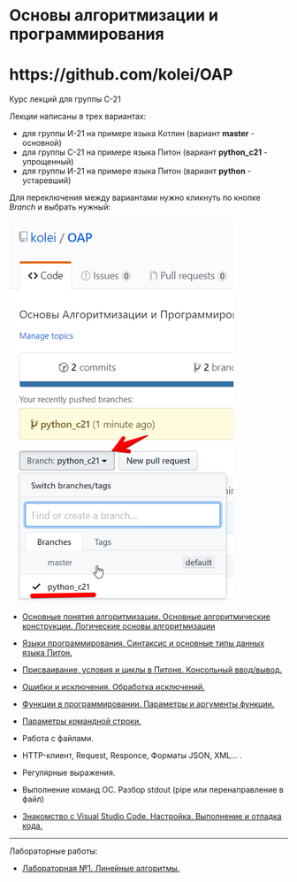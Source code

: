 # Основы алгоритмизации и программирования

<h1>https://github.com/kolei/OAP</h1>

Курс лекций для группы С-21

Лекции написаны в трех вариантах:
* для группы И-21 на примере языка Котлин (вариант **master** - основной)
* для группы С-21 на примере языка Питон (вариант **python_c21** - упрощенный)
* для группы И-21 на примере языка Питон (вариант **python** - устаревший)

Для переключения между вариантами нужно кликнуть по кнопке *Branch* и выбрать нужный:

![](/img/readme_c21.png)

+ [Основные понятия алгоритмизации. Основные алгоритмические конструкции. Логические основы алгоритмизации](/articles/t1l1.md)

+ [Языки программирования. Синтаксис и основные типы данных языка Питон.](/articles/l2.md)

+ [Присваивание, условия и циклы в Питоне. Консольный ввод/вывод.](/articles/l3.md)

+ [Ошибки и исключения. Обработка исключений.](/articles/l4.md)

+ [Функции в программировании.  Параметры и аргументы функции.](/articles/python_c_fun.md)

+ [Параметры командной строки.](/articles/command_line_params.md)

- Работа с файлами.

- HTTP-клиент, Request, Responce, Форматы JSON, XML... .

- Регулярные выражения.

- Выполнение команд ОС. Разбор stdout (pipe или перенаправление в файл)

+ [Знакомство с Visual Studio Code. Настройка. Выполнение и отладка кода.](/articles/vsc.md)

---

Лабораторные работы:

- [Лабораторная №1. Линейные алгоритмы.](/articles/lab1.md)

[1]: https://younglinux.info/python/for.php